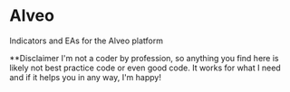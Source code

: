 # Alveo
Indicators and EAs for the Alveo platform

**Disclaimer
I'm not a coder by profession, so anything you find here is likely not best practice code or even good code.  It works for what I need and if it helps you in any way, I'm happy!
